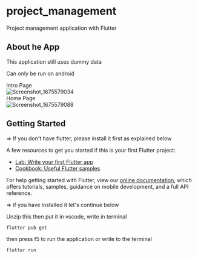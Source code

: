 # project_management

Project management application with Flutter

## About he App

This application still uses dummy data

Can only be run on android

Intro Page<br/>
![Screenshot_1675579034](https://user-images.githubusercontent.com/55611402/216805771-ec0282e2-4fb2-43f0-bc20-e0b4b973f9d6.png)<br/>
Home Page<br/>
![Screenshot_1675579088](https://user-images.githubusercontent.com/55611402/216805777-d43caa89-27d0-4fb2-8349-5798fab54f9c.png)

## Getting Started

=> If you don't have flutter, please install it first as explained below

A few resources to get you started if this is your first Flutter project:

- [Lab: Write your first Flutter app](https://flutter.dev/docs/get-started/codelab)
- [Cookbook: Useful Flutter samples](https://flutter.dev/docs/cookbook)

For help getting started with Flutter, view our
[online documentation](https://flutter.dev/docs), which offers tutorials,
samples, guidance on mobile development, and a full API reference.

=> if you have installed it let's continue below

Unzip this
then put it in vscode, write in terminal
```
flutter pub get
```

then press f5 to run the application or write to the terminal
```
flutter run
```
